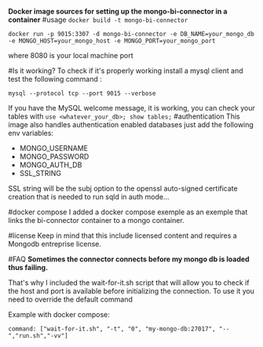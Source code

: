 **Docker image sources for setting up the mongo-bi-connector in a container**
#usage
```docker build -t mongo-bi-connector```

```docker run -p 9015:3307 -d mongo-bi-connector -e DB_NAME=your_mongo_db -e MONGO_HOST=your_mongo_host -e MONGO_PORT=your_mongo_port```

where 8080 is your local machine port

#Is it working?
To check if it's properly working install a mysql client and test the following command :

```mysql --protocol tcp --port 9015 --verbose```

If you have the MySQL welcome message, it is working, you can check your tables with 
```use <whatever_your_db>; show tables;```
#authentication
This image also handles authentication enabled databases
just add the following env variables:

+ MONGO_USERNAME
+ MONGO_PASSWORD
+ MONGO_AUTH_DB
+ SSL_STRING

SSL string will be the subj option to the openssl auto-signed certificate creation that is needed to run sqld in auth mode...

#docker compose
I added a docker compose exemple as an exemple that links the bi-connector container to a mongo container.

#license
Keep in mind that this include licensed content and requires a Mongodb entreprise license.

#FAQ
**Sometimes the connector connects before my mongo db is loaded thus failing.**

That's why I included the wait-for-it.sh script that will allow you to check if the host and port is available before initializing the connection.
To use it you need to override the  default command

Example with docker compose:

```command: ["wait-for-it.sh", "-t", "0", "my-mongo-db:27017", "--","run.sh","-vv"] ```

